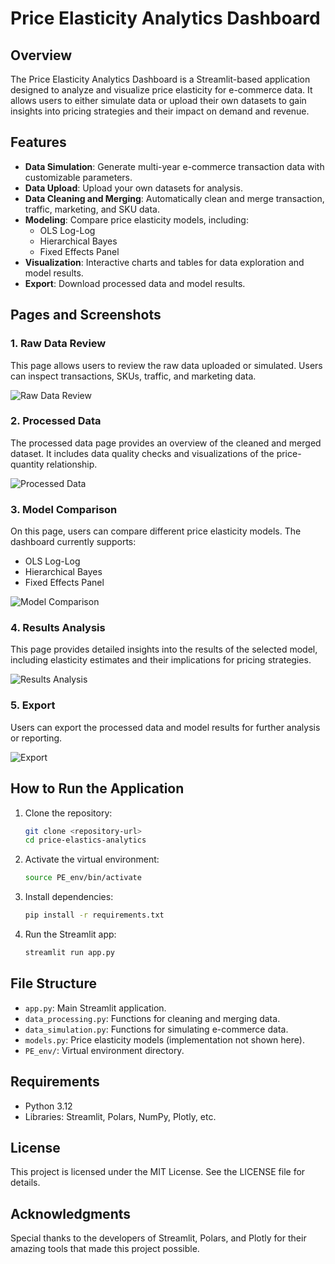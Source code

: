 # Price Elasticity Analytics Dashboard

## Overview
The Price Elasticity Analytics Dashboard is a Streamlit-based application designed to analyze and visualize price elasticity for e-commerce data. It allows users to either simulate data or upload their own datasets to gain insights into pricing strategies and their impact on demand and revenue.

## Features
- **Data Simulation**: Generate multi-year e-commerce transaction data with customizable parameters.
- **Data Upload**: Upload your own datasets for analysis.
- **Data Cleaning and Merging**: Automatically clean and merge transaction, traffic, marketing, and SKU data.
- **Modeling**: Compare price elasticity models, including:
  - OLS Log-Log
  - Hierarchical Bayes
  - Fixed Effects Panel 
- **Visualization**: Interactive charts and tables for data exploration and model results.
- **Export**: Download processed data and model results.

## Pages and Screenshots

### 1. Raw Data Review
This page allows users to review the raw data uploaded or simulated. Users can inspect transactions, SKUs, traffic, and marketing data.

![Raw Data Review](rdr.png)

### 2. Processed Data
The processed data page provides an overview of the cleaned and merged dataset. It includes data quality checks and visualizations of the price-quantity relationship.

![Processed Data](pd.png)

### 3. Model Comparison
On this page, users can compare different price elasticity models. The dashboard currently supports:
- OLS Log-Log
- Hierarchical Bayes
- Fixed Effects Panel 

![Model Comparison](mc.png)

### 4. Results Analysis
This page provides detailed insights into the results of the selected model, including elasticity estimates and their implications for pricing strategies.

![Results Analysis](ra.png)

### 5. Export
Users can export the processed data and model results for further analysis or reporting.

![Export](export.png)

## How to Run the Application
1. Clone the repository:
   ```bash
   git clone <repository-url>
   cd price-elastics-analytics
   ```
2. Activate the virtual environment:
   ```bash
   source PE_env/bin/activate
   ```
3. Install dependencies:
   ```bash
   pip install -r requirements.txt
   ```
4. Run the Streamlit app:
   ```bash
   streamlit run app.py
   ```

## File Structure
- `app.py`: Main Streamlit application.
- `data_processing.py`: Functions for cleaning and merging data.
- `data_simulation.py`: Functions for simulating e-commerce data.
- `models.py`: Price elasticity models (implementation not shown here).
- `PE_env/`: Virtual environment directory.

## Requirements
- Python 3.12
- Libraries: Streamlit, Polars, NumPy, Plotly, etc.



## License
This project is licensed under the MIT License. See the LICENSE file for details.

## Acknowledgments
Special thanks to the developers of Streamlit, Polars, and Plotly for their amazing tools that made this project possible.
